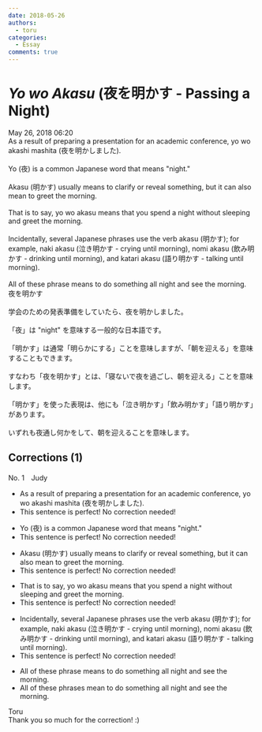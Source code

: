 ```yaml
---
date: 2018-05-26
authors:
  - toru
categories:
  - Essay
comments: true
---
```


# <strong><em>Yo wo Akasu</strong></em> (夜を明かす - Passing a Night)
<div class="date">May 26, 2018 06:20</div>
<div id="post"><div id="body_show_ori">
As a result of preparing a presentation for an academic conference, yo wo akashi mashita (夜を明かしました).<br/><br/>Yo (夜) is a common Japanese word that means "night."<br/><br/>Akasu (明かす) usually means to clarify or reveal something, but it can also mean to greet the morning.<br/><br/>That is to say, yo wo akasu means that you spend a night without sleeping and greet the morning.<br/><br/>Incidentally, several Japanese phrases use the verb akasu (明かす); for example, naki akasu (泣き明かす - crying until morning), nomi akasu (飲み明かす - drinking until morning), and katari akasu (語り明かす - talking until morning).<br/><br/>All of these phrase means to do something all night and see the morning.
</div></div>

<!-- more -->

<div id="post_ja"><div id="body_show_mo">
夜を明かす<br/><br/>学会のための発表準備をしていたら、夜を明かしました。<br/><br/>「夜」は "night" を意味する一般的な日本語です。<br/><br/>「明かす」は通常「明らかにする」ことを意味しますが、「朝を迎える」を意味することもできます。<br/><br/>すなわち「夜を明かす」とは、「寝ないで夜を過ごし、朝を迎える」ことを意味します。<br/><br/>「明かす」を使った表現は、他にも「泣き明かす」「飲み明かす」「語り明かす」があります。<br/><br/>いずれも夜通し何かをして、朝を迎えることを意味します。
</div></div>

## Corrections (1)
<div id="block"><div class="first_name"> No. 1　<span class="just_name">Judy</span></div><div id="block2">
<ul class="correction_field">
<li class="incorrect">As a result of preparing a presentation for an academic conference, yo wo akashi mashita (夜を明かしました).</li>
<li class="corrected perfect">This sentence is perfect! No correction needed!</li>
</ul>
<ul class="correction_field">
<li class="incorrect">Yo (夜) is a common Japanese word that means "night."</li>
<li class="corrected perfect">This sentence is perfect! No correction needed!</li>
</ul>
<ul class="correction_field">
<li class="incorrect">Akasu (明かす) usually means to clarify or reveal something, but it can also mean to greet the morning.</li>
<li class="corrected perfect">This sentence is perfect! No correction needed!</li>
</ul>
<ul class="correction_field">
<li class="incorrect">That is to say, yo wo akasu means that you spend a night without sleeping and greet the morning.</li>
<li class="corrected perfect">This sentence is perfect! No correction needed!</li>
</ul>
<ul class="correction_field">
<li class="incorrect">Incidentally, several Japanese phrases use the verb akasu (明かす); for example, naki akasu (泣き明かす - crying until morning), nomi akasu (飲み明かす - drinking until morning), and katari akasu (語り明かす - talking until morning).</li>
<li class="corrected perfect">This sentence is perfect! No correction needed!</li>
</ul>
<ul class="correction_field">
<li class="incorrect">All of these phrase means to do something all night and see the morning.</li>
<li class="corrected correct">
All of these phrase<span class="f_blue">s </span>mean to do something all night and see the morning.
</li>
</ul>
</div><div class="name"><span class="just_name">Toru</span><br>
Thank you so much for the correction! :)
</div>
</div>
